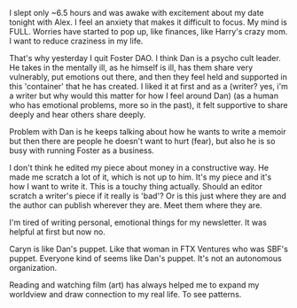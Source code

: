 I slept only ~6.5 hours and was awake with excitement about my date tonight with Alex. I feel an anxiety that makes it difficult to focus. My mind is FULL. Worries have started to pop up, like finances, like Harry's crazy mom. I want to reduce craziness in my life. 

That's why yesterday I quit Foster DAO. I think Dan is a psycho cult leader. He takes in the mentally ill, as he himself is ill, has them share very vulnerably, put emotions out there, and then they feel held and supported in this 'container' that he has created. I liked it at first and as a (writer? yes, i'm a writer but why would this matter for how I feel around Dan) (as a human who has emotional problems, more so in the past), it felt supportive to share deeply and hear others share deeply. 

Problem with Dan is he keeps talking about how he wants to write a memoir but then there are people he doesn't want to hurt (fear), but also he is so busy with running Foster as a business. 

I don't think he edited my piece about money in a constructive way. He made me scratch a lot of it, which is not up to him. It's my piece and it's how I want to write it. This is a touchy thing actually. Should an editor scratch a writer's piece if it really is 'bad'? Or is this just where they are and the author can publish wherever they are. Meet them where they are. 

I'm tired of writing personal, emotional things for my newsletter. It was helpful at first but now no. 

Caryn is like Dan's puppet. Like that woman in FTX Ventures who was SBF's puppet. Everyone kind of seems like Dan's puppet. It's not an autonomous organization. 

Reading and watching film (art) has always helped me to expand my worldview and draw connection to my real life. To see patterns. 